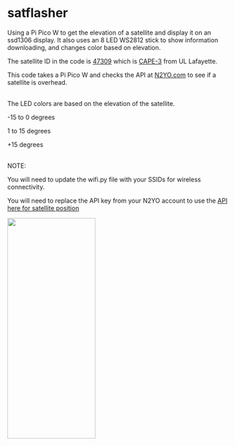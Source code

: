 # satflasher
Using a Pi Pico W to get the elevation of a satellite and display it on an ssd1306 display.
It also uses an 8 LED WS2812 stick to show information downloading, and changes color based on elevation.

The satellite ID in the code is [47309](https://www.n2yo.com/satellite/?s=47309) which is [CAPE-3](https://ee.louisiana.edu/research/cape/satellite-missions/cape-3) from UL Lafayette.


This code takes a Pi Pico W and checks the API at [N2YO.com](https://www.n2yo.com) to see if a satellite is overhead.

<br>
The LED colors are based on the elevation of the satellite.

-15 to 0 degrees 

1 to 15 degrees

+15 degrees

<br>
NOTE:

You will need to update the wifi.py file with your SSIDs for wireless connectivity.

You will need to replace the API key from your N2YO account to use the [API here for satellite position](https://www.n2yo.com/api/)

<img src="https://s11.gifyu.com/images/ezgif-1-d911aa4b63.gif" width=200 height=500>

